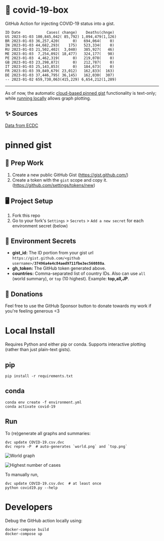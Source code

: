 # 🏥 covid-19-box

GitHub Action for injecting COVID-19 status into a gist.

```
ID Date            Cases( change)    Deaths(chnge)
US 2023-01-03 100,845,042( 85,792) 1,094,479(1,126)
BR 2023-01-03 36,257,420(      0)   694,064(    0)
IN 2023-01-03 44,682,293(    175)   523,334(    0)
RU 2023-01-03 21,502,402(  3,040)   385,927(   46)
ME 2023-01-03  7,254,092( 18,477)   324,177(   98)
PE 2023-01-03  4,462,319(      0)   219,078(    0)
GB 2023-01-03 23,298,872(      0)   212,787(    0)
IT 2023-01-03 25,143,853(      0)   184,673(    0)
FR 2023-01-03 39,849,679( 23,012)   162,833(  163)
DE 2023-01-03 37,446,795( 36,145)   162,030(  307)
-- 2023-01-02 659,730,063(415,229) 6,654,212(1,289)
```

---

As of now, the automatic [cloud-based pinned gist](#pinned-gist) functionality is text-only;
while [running locally](#local-install) allows graph plotting.

## ✨ Sources

[Data from ECDC](https://www.ecdc.europa.eu/en/publications-data/download-todays-data-geographic-distribution-covid-19-cases-worldwide)

# pinned gist

## 🎒 Prep Work
1. Create a new public GitHub Gist (https://gist.github.com/)
1. Create a token with the `gist` scope and copy it. (https://github.com/settings/tokens/new)

## 🖥 Project Setup
1. Fork this repo
1. Go to your fork's `Settings` > `Secrets` > `Add a new secret` for each environment secret (below)

## 🤫 Environment Secrets
- **gist_id:** The ID portion from your gist url `https://gist.github.com/<github username>/`**`37496a4e4c84aed9711fbe3ec560888a`**.
- **gh_token:** The GitHub token generated above.
- **countries:** Comma-separated list of country IDs. Also can use `all` (world summary), or `top` (10 highest). Example: **top,all,JP**.

## 💸 Donations

Feel free to use the GitHub Sponsor button to donate towards my work if you're feeling generous <3

# Local Install

Requires Python and either pip or conda. Supports interactive plotting (rather than just plain-text gists).

## pip

```
pip install -r requirements.txt
```

## conda

```
conda env create -f environment.yml
conda activate covid-19
```

## Run

To (re)generate all graphs and summaries:

```
dvc update COVID-19.csv.dvc
dvc repro -P  # auto-generates `world.png` and `top.png`
```

![World graph](world.png)

![Highest number of cases](top.png)

To manually run,

```
dvc update COVID-19.csv.dvc  # at least once
python covid19.py --help
```

# Developers

Debug the GitHub action locally using:

```
docker-compose build
docker-compose up
```
